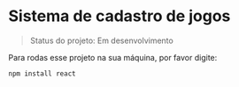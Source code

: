 <h1> Sistema de cadastro de jogos</h1>

> Status do projeto: Em desenvolvimento

Para rodas esse projeto na sua máquina, por favor digite:

```
npm install react
```
